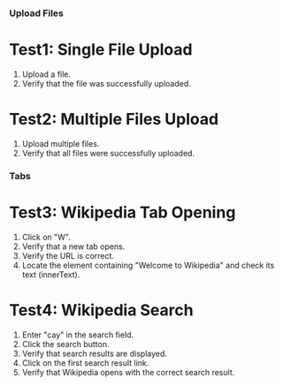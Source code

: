 ### Upload Files
# Test1: Single File Upload
1. Upload a file.
2. Verify that the file was successfully uploaded.

# Test2: Multiple Files Upload
1. Upload multiple files.
2. Verify that all files were successfully uploaded.

### Tabs
# Test3: Wikipedia Tab Opening
1. Click on "W".
2. Verify that a new tab opens.
3. Verify the URL is correct.
4. Locate the element containing "Welcome to Wikipedia" and check its text (innerText).

# Test4: Wikipedia Search
1. Enter "cay" in the search field.
2. Click the search button.
3. Verify that search results are displayed.
4. Click on the first search result link.
5. Verify that Wikipedia opens with the correct search result.

